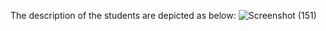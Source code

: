 The description of the students are depicted as below:
![Screenshot (151)](https://user-images.githubusercontent.com/67597010/124263351-c68e1900-db50-11eb-8831-26a878ae0dc9.png)
